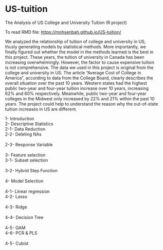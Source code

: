 # US-tuition
The Analysis of US College and University Tuition (R project)

To read RMD file: https://mohsenbah.github.io/US-tuition/

We analyzed the relationship of tuition of college and university in US, thusly generating models by statistical methods. More importantly, we finally figured out whether the model in the methods learned is the best in this project.
These years, the tuition of university in Canada has been increasing overwhelmingly. However, the factor to cause expensive tuition is not comprehensive. The data we used in this project is original from the college and university in US. The article “Average Cost of College in America”, according to data from the College Board, clearly describes the overall situation over the past 10 years. Western states had the highest public two-year and four-year tuition increase over 10 years, increasing 62% and 60% respectively. Meanwhile, public two-year and four-year colleges in the Midwest only increased by 22% and 21% within the past 10 years. The project could help to understand the reason why the out-of-state tuition increases in US are different. 

1-	Introduction<br />
2-	Descriptive Statistics<br />
  2-1- Data Reduction<br />	
  2-2- Deleting NAs<br />	
  2-3- Response Variable<br />	
3-	Feature selection<br />	
  3-1- Subset selection<br />	
  3-2- Hybrid Step Function<br />	
4-	Model Selection<br />	
  4-1- Linear regression<br />
  4-2- Lasso<br />	
  4-3- Ridge<br />	
  4-4- Decision Tree<br />	
  4-5- GAM<br />
  4-6- PCR & PLS<br />	
  4-5- Cubist	



